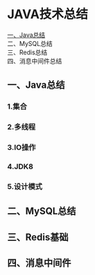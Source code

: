 # JAVA技术总结
<nav>
  <a href="#Java总结"> 一、Java总结</a><br/>
  <a href="#MySQL总结"></a>二、MySQL总结<br/>
  <a href="#RedisL总结"></a>三、Redis总结<br/>
  <a href="#消息中间件"></a>四、消息中间件总结<br/>
</nav>

## 一、Java总结
### 1.集合
### 2.多线程
### 3.IO操作
### 4.JDK8
### 5.设计模式
## 二、MySQL总结
## 三、Redis基础
## 四、消息中间件
